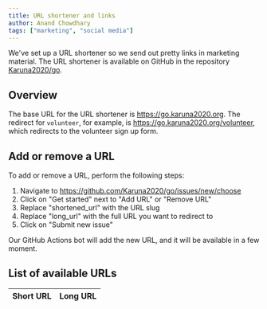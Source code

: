 ```yaml
---
title: URL shortener and links
author: Anand Chowdhary
tags: ["marketing", "social media"]
---
```


We've set up a URL shortener so we send out pretty links in marketing material. The URL shortener is available on GitHub in the repository [Karuna2020/go](https://github.com/Karuna2020/go).

## Overview

The base URL for the URL shortener is https://go.karuna2020.org. The redirect for `volunteer`, for example, is https://go.karuna2020.org/volunteer, which redirects to the volunteer sign up form.

## Add or remove a URL

To add or remove a URL, perform the following steps:

1. Navigate to https://github.com/Karuna2020/go/issues/new/choose
2. Click on "Get started" next to "Add URL" or "Remove URL"
3. Replace "shortened_url" with the URL slug
4. Replace "long_url" with the full URL you want to redirect to
5. Click on "Submit new issue"

Our GitHub Actions bot will add the new URL, and it will be available in a few moment.

## List of available URLs

| Short URL | Long URL |
| --------- | -------- |


<!--urls-->

